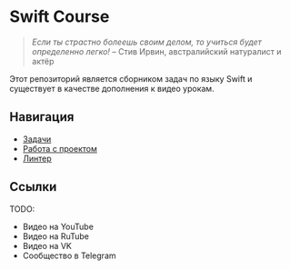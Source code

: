 # Swift Course

>_Если ты страстно болеешь своим делом, то учиться будет определенно легко!_
– Стив Ирвин, австралийский натуралист и актёр 

Этот репозиторий является сборником задач по языку Swift и существует в качестве дополнения к видео урокам.

## Навигация
- [Задачи](SwiftCourse/Exercises)
- [Работа с проектом](repodescription.md)
- [Линтер](linter.md)

## Ссылки
TODO:
- Видео на YouTube
- Видео на RuTube
- Видео на VK
- Сообщество в Telegram
